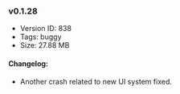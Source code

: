 ### v0.1.28

*   Version ID: 838
*   Tags: buggy
*   Size: 27.88 MB

#### Changelog:

*   Another crash related to new UI system fixed.
